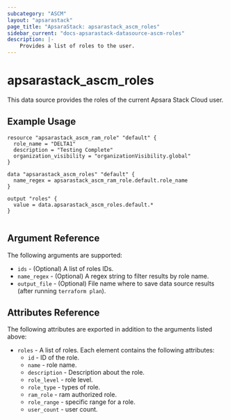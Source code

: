 ```yaml
---
subcategory: "ASCM"
layout: "apsarastack"
page_title: "ApsaraStack: apsarastack_ascm_roles"
sidebar_current: "docs-apsarastack-datasource-ascm-roles"
description: |-
    Provides a list of roles to the user.
---
```


# apsarastack\_ascm_roles

This data source provides the roles of the current Apsara Stack Cloud user.

## Example Usage

```
resource "apsarastack_ascm_ram_role" "default" {
  role_name = "DELTA1"
  description = "Testing Complete"
  organization_visibility = "organizationVisibility.global"
}

data "apsarastack_ascm_roles" "default" {
  name_regex = apsarastack_ascm_ram_role.default.role_name
}

output "roles" {
  value = data.apsarastack_ascm_roles.default.*
}


```

## Argument Reference

The following arguments are supported:

* `ids` - (Optional) A list of roles IDs.
* `name_regex` - (Optional) A regex string to filter results by role name.
* `output_file` - (Optional) File name where to save data source results (after running `terraform plan`).

## Attributes Reference

The following attributes are exported in addition to the arguments listed above:

* `roles` - A list of roles. Each element contains the following attributes:
    * `id` - ID of the role.
    * `name` - role name.
    * `description` - Description about the role.
    * `role_level` - role level.
    * `role_type` - types of role.
    * `ram_role` - ram authorized role.
    * `role_range` - specific range for a role.
    * `user_count` - user count.
     
